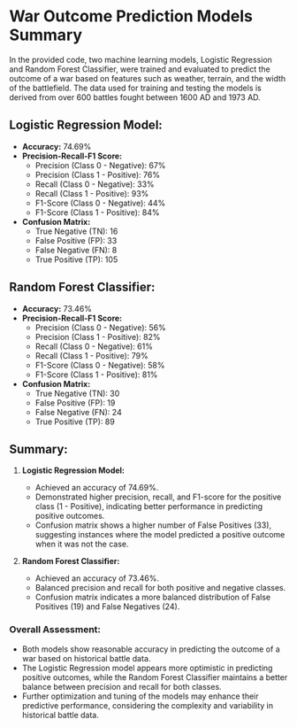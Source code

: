# War Outcome Prediction Models Summary

In the provided code, two machine learning models, Logistic Regression and Random Forest Classifier, were trained and evaluated to predict the outcome of a war based on features such as weather, terrain, and the width of the battlefield. The data used for training and testing the models is derived from over 600 battles fought between 1600 AD and 1973 AD.

## Logistic Regression Model:

- **Accuracy:** 74.69%
- **Precision-Recall-F1 Score:** 
  - Precision (Class 0 - Negative): 67%
  - Precision (Class 1 - Positive): 76%
  - Recall (Class 0 - Negative): 33%
  - Recall (Class 1 - Positive): 93%
  - F1-Score (Class 0 - Negative): 44%
  - F1-Score (Class 1 - Positive): 84%
- **Confusion Matrix:**
  - True Negative (TN): 16
  - False Positive (FP): 33
  - False Negative (FN): 8
  - True Positive (TP): 105

## Random Forest Classifier:

- **Accuracy:** 73.46%
- **Precision-Recall-F1 Score:**
  - Precision (Class 0 - Negative): 56%
  - Precision (Class 1 - Positive): 82%
  - Recall (Class 0 - Negative): 61%
  - Recall (Class 1 - Positive): 79%
  - F1-Score (Class 0 - Negative): 58%
  - F1-Score (Class 1 - Positive): 81%
- **Confusion Matrix:**
  - True Negative (TN): 30
  - False Positive (FP): 19
  - False Negative (FN): 24
  - True Positive (TP): 89

## Summary:

1. **Logistic Regression Model:**
   - Achieved an accuracy of 74.69%.
   - Demonstrated higher precision, recall, and F1-score for the positive class (1 - Positive), indicating better performance in predicting positive outcomes.
   - Confusion matrix shows a higher number of False Positives (33), suggesting instances where the model predicted a positive outcome when it was not the case.

2. **Random Forest Classifier:**
   - Achieved an accuracy of 73.46%.
   - Balanced precision and recall for both positive and negative classes.
   - Confusion matrix indicates a more balanced distribution of False Positives (19) and False Negatives (24).

### Overall Assessment:
- Both models show reasonable accuracy in predicting the outcome of a war based on historical battle data.
- The Logistic Regression model appears more optimistic in predicting positive outcomes, while the Random Forest Classifier maintains a better balance between precision and recall for both classes.
- Further optimization and tuning of the models may enhance their predictive performance, considering the complexity and variability in historical battle data.
